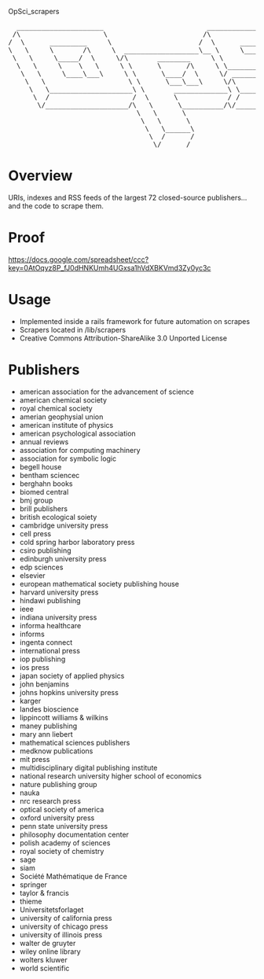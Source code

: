 OpSci_scrapers

<pre>
  _____________________                         ______________                      ______
 /\                    \                       /\             \                    /\     \
/  \      _________     \                     /  \      _______\                  /  \_____\
\   \     \       /\     \  __________________\__ \     \______/_____  ___________\__/ ____/_
 \   \     \_____/  \     \/\       ________     \ \                 \/\             \/\     \
  \   \     \    \   \     \ \      \      /\     \ \____________     \ \     ________\ \     \
   \   \     \____\___\     \ \      \____/  \     \/ ___________\     \ \    \_______/_ \     \
    \   \                    \ \      \___\___\     \/\                 \ \             \ \     \
     \   \____________________\ \       _____________\ \_________________\ \_____________\ \_____\
      \  /                    /  \      \            / /                 / /             / /     /
       \/____________________/\   \      \__________/\/_________________/\/_____________/\/_____/
                               \   \      \
                                \   \      \
                                 \   \______\
                                  \  /      /
                                   \/______/
</pre>

Overview
==========
URIs, indexes and RSS feeds of the largest 72 closed-source publishers... and the code to scrape them. 

Proof
=========
https://docs.google.com/spreadsheet/ccc?key=0AtOqyz8P_fJ0dHNKUmh4UGxsa1hVdXBKVmd3Zy0yc3c


Usage
==========
- Implemented inside a rails framework for future automation on scrapes
- Scrapers located in /lib/scrapers
- Creative Commons Attribution-ShareAlike 3.0 Unported License

Publishers
==========
- american association for the advancement of science
- american chemical society
- royal chemical society
- amerian geophysial union
- american institute of physics
- american psychological association
- annual reviews
- association for computing machinery
- association for symbolic logic
- begell house
- bentham sciencec
- berghahn books
- biomed central
- bmj group
- brill publishers
- british ecological soiety
- cambridge university press
- cell press
- cold spring harbor laboratory press
- csiro publishing
- edinburgh university press
- edp sciences
- elsevier
- european mathematical society publishing house
- harvard university press
- hindawi publishing
- ieee
- indiana university press
- informa healthcare
- informs
- ingenta connect
- international press
- iop publishing
- ios press
- japan society of applied physics
- john benjamins
- johns hopkins university press
- karger
- landes bioscience
- lippincott williams & wilkins
- maney publishing
- mary ann liebert
- mathematical sciences publishers
- medknow publications
- mit press
- multidisciplinary digital publishing institute
- national research university higher school of economics
- nature publishing group
- nauka
- nrc research press
- optical society of america
- oxford university press
- penn state university press
- philosophy documentation center
- polish academy of sciences
- royal society of chemistry
- sage
- siam
- Société Mathématique de France
- springer
- taylor & francis
- thieme
- Universitetsforlaget
- university of california press
- university of chicago press
- university of illinois press
- walter de gruyter
- wiley online library
- wolters kluwer
- world scientific

